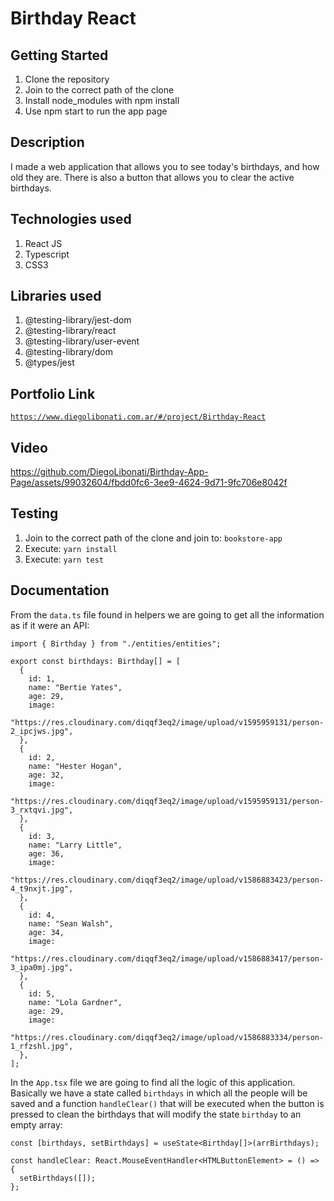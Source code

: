 # Birthday React

## Getting Started

1. Clone the repository
2. Join to the correct path of the clone
3. Install node_modules with npm install
4. Use npm start to run the app page

## Description

I made a web application that allows you to see today's birthdays, and how old they are. There is also a button that allows you to clear the active birthdays.

## Technologies used

1. React JS
2. Typescript
3. CSS3

## Libraries used

1. @testing-library/jest-dom
2. @testing-library/react
3. @testing-library/user-event
4. @testing-library/dom
5. @types/jest

## Portfolio Link

[`https://www.diegolibonati.com.ar/#/project/Birthday-React`](https://www.diegolibonati.com.ar/#/project/Birthday-React)

## Video

https://github.com/DiegoLibonati/Birthday-App-Page/assets/99032604/fbdd0fc6-3ee9-4624-9d71-9fc706e8042f

## Testing

1. Join to the correct path of the clone and join to: `bookstore-app`
2. Execute: `yarn install`
3. Execute: `yarn test`

## Documentation

From the `data.ts` file found in helpers we are going to get all the information as if it were an API:

```
import { Birthday } from "./entities/entities";

export const birthdays: Birthday[] = [
  {
    id: 1,
    name: "Bertie Yates",
    age: 29,
    image:
      "https://res.cloudinary.com/diqqf3eq2/image/upload/v1595959131/person-2_ipcjws.jpg",
  },
  {
    id: 2,
    name: "Hester Hogan",
    age: 32,
    image:
      "https://res.cloudinary.com/diqqf3eq2/image/upload/v1595959131/person-3_rxtqvi.jpg",
  },
  {
    id: 3,
    name: "Larry Little",
    age: 36,
    image:
      "https://res.cloudinary.com/diqqf3eq2/image/upload/v1586883423/person-4_t9nxjt.jpg",
  },
  {
    id: 4,
    name: "Sean Walsh",
    age: 34,
    image:
      "https://res.cloudinary.com/diqqf3eq2/image/upload/v1586883417/person-3_ipa0mj.jpg",
  },
  {
    id: 5,
    name: "Lola Gardner",
    age: 29,
    image:
      "https://res.cloudinary.com/diqqf3eq2/image/upload/v1586883334/person-1_rfzshl.jpg",
  },
];
```

In the `App.tsx` file we are going to find all the logic of this application. Basically we have a state called `birthdays` in which all the people will be saved and a function `handleClear()` that will be executed when the button is pressed to clean the birthdays that will modify the state `birthday` to an empty array:

```
const [birthdays, setBirthdays] = useState<Birthday[]>(arrBirthdays);

const handleClear: React.MouseEventHandler<HTMLButtonElement> = () => {
  setBirthdays([]);
};
```
